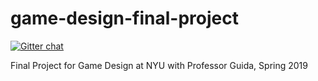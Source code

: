 # game-design-final-project

[![Gitter chat](https://badges.gitter.im/gitterHQ/gitter.png)](https://gitter.im/game-design-final-project/community)

Final Project for Game Design at NYU with Professor Guida, Spring 2019
